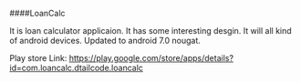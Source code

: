 ####LoanCalc

It is loan calculator applicaion. It has some interesting desgin. It will all kind of android devices. 
Updated to android 7.0 nougat. 

Play store Link: https://play.google.com/store/apps/details?id=com.loancalc.dtailcode.loancalc
